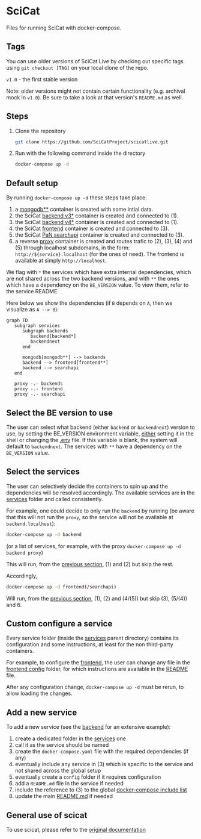 # SciCat

Files for running SciCat with docker-compose.

## Tags

You can use older versions of SciCat Live by checking out specific tags using `git checkout [TAG]` on your local clone of the repo.

`v1.0` - the first stable version

Note: older versions might not contain certain functionality (e.g. archival mock in `v1.0`). Be sure to take a look at that version's `README.md` as well.

## Steps

1. Clone the repository
   ```sh
   git clone https://github.com/SciCatProject/scicatlive.git
   ```
2. Run with the following command inside the directory
   ```sh
   docker-compose up -d
   ```

## Default setup

By running `docker-compose up -d` these steps take place:
1. a [mongodb**](./services/mongodb/) container is created with some intial data.
2. the SciCat [backend v3*](./services/backend/) container is created and connected to (1).
3. the SciCat [backend v4*](./services/backendnext/) container is created and connected to (1).
4. the SciCat [frontend](./services/frontend/) container is created and connected to (3).
5. the SciCat [PaN searchapi](./services/searchapi/) container is created and connected to (3).
6. a reverse [proxy](./services/proxy) container is created and routes trafic to (2), (3), (4) and (5) through localhost subdomains, in the form: `http://${service}.localhost` (for the ones of need). The frontend is available at simply `http://localhost`.

We flag with `*` the services which have extra internal dependencies, which are not shared across the two backend versions, and with `**` the ones which have a dependency on the `BE_VERSION` value. To view them, refer to the service README.


Here below we show the dependencies (if `B` depends on `A`, then we visualize as `A --> B`):

```mermaid
graph TD
   subgraph services
      subgraph backends
         backend[backend*]
         backendnext
      end

      mongodb[mongodb**] --> backends
      backend --> frontend[frontend**]
      backend --> searchapi
   end

   proxy -.- backends
   proxy -.- frontend
   proxy -.- searchapi
```

## Select the BE version to use

The user can select what backend (either `backend` or `backendnext`) version to use, by setting the BE_VERSION environment variable, [either](https://docs.docker.com/compose/environment-variables/envvars-precedence/) setting it in the shell or changing the [.env](./.env#L1) file. If this variable is blank, the system will default to `backendnext`. The services with `**` have a dependency on the `BE_VERSION` value.

## Select the services

The user can selectively decide the containers to spin up and the dependencies will be resolved accordingly. The available services are in the [services](./services/) folder and called consistently.

For example, one could decide to only run the `backend` by running (be aware that this will not run the `proxy`, so the service will not be available at `backend.localhost`):

```sh
docker-compose up -d backend
```

(or a list of services, for example, with the proxy `docker-compose up -d backend proxy`)

This will run, from the [previous section](#default-setup), (1) and (2) but skip the rest.

Accordingly,
```sh
docker-compose up -d frontend(/searchapi)
```

Will run, from the [previous section](#default-setup), (1), (2) and (4/(5)) but skip (3), (5/(4)) and 6.

## Custom configure a service

Every service folder (inside the [services](./services/) parent directory) contains its configuration and some instructions, at least for the non third-party containers.

For example, to configure the [frontend](./services/frontend/), the user can change any file in the [frontend config](./services/frontend/config/) folder, for which instructions are available in the [README](./services/frontend/README.md) file.

After any configuration change, `docker-compose up -d` must be rerun, to allow loading the changes.

## Add a new service

To add a new service (see the [backend](./services/backend/) for an extensive example):
1. create a dedicated folder in the [services](./services/) one
2. call it as the service should be named
3. create the `docker-compose.yaml` file with the required dependencies (if any)
4. eventually include any service in (3) which is specific to the service and not shared across the global setup
5. eventually create a `config` folder if it requires configuration
6. add a `README.md` file in the service if needed
7. include the reference to (3) to the global [docker-compose include list](docker-compose.yaml#L2)
8. update the main [README.md](README.md) if needed

## General use of scicat

To use scicat, please refer to the [original documentation](https://scicatproject.github.io/documentation/)

